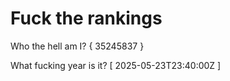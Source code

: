 # Fuck the rankings

Who the hell am I?
{ 35245837 }

What fucking year is it?
[ 2025-05-23T23:40:00Z ]
